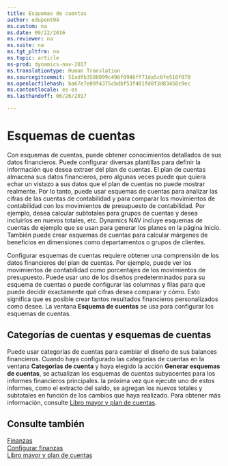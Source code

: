 ```yaml
---
title: Esquemas de cuentas
author: edupont04
ms.custom: na
ms.date: 09/22/2016
ms.reviewer: na
ms.suite: na
ms.tgt_pltfrm: na
ms.topic: article
ms-prod: dynamics-nav-2017
ms.translationtype: Human Translation
ms.sourcegitcommit: 51adfb3588099c496f0946ff71da5c6fe518f070
ms.openlocfilehash: ba67e7e09f4375cbdbf53f401fd0f3d83450c9ec
ms.contentlocale: es-es
ms.lasthandoff: 06/26/2017

---
```


# <a name="account-schedules"></a>Esquemas de cuentas
Con esquemas de cuentas, puede obtener conocimientos detallados de sus datos financieros. Puede configurar diversas plantillas para definir la información que desea extraer del plan de cuentas. El plan de cuentas almacena sus datos financieros, pero algunas veces puede que quiera echar un vistazo a sus datos que el plan de cuentas no puede mostrar realmente. Por lo tanto, puede usar esquemas de cuentas para analizar las cifras de las cuentas de contabilidad y para comparar los movimientos de contabilidad con los movimientos de presupuesto de contabilidad.
Por ejemplo, desea calcular subtotales para grupos de cuentas y desea incluirlos en nuevos totales, etc.
Dynamics NAV incluye esquemas de cuentas de ejemplo que se usan para generar los planes en la página Inicio. También puede crear esquemas de cuentas para calcular márgenes de beneficios en dimensiones como departamentos o grupos de clientes.  

Configurar esquemas de cuentas requiere obtener una comprensión de los datos financieros del plan de cuentas.
Por ejemplo, puede ver los movimientos de contabilidad como porcentajes de los movimientos de presupuesto.
Puede usar uno de los diseños predeterminados para su esquema de cuentas o puede configurar las columnas y filas para que puede decidir exactamente qué cifras desea comparar y cómo.
Esto significa que es posible crear tantos resultados financieros personalizados como desee. La ventana **Esquema de cuentas** se usa para configurar los esquemas de cuentas.  

## <a name="account-categories-and-account-schedules"></a>Categorías de cuentas y esquemas de cuentas
Puede usar categorías de cuentas para cambiar el diseño de sus balances financieros. Cuando haya configurado las categorías de cuentas en la ventana **Categorías de cuenta** y haya elegido la acción **Generar esquemas de cuentas**, se actualizan los esquemas de cuentas subyacentes para los informes financieros principales. la próxima vez que ejecute uno de estos informes, como el extracto del saldo, se agregan los nuevos totales y subtotales en función de los cambios que haya realizado. Para obtener más información, consulte [Libro mayor y plan de cuentas](finance-setup-general-ledger.md).    
## <a name="see-also"></a>Consulte también
[Finanzas](finance-setup.md)  
[Configurar finanzas](finance-setup-setup-finance-setup.md)  
[Libro mayor y plan de cuentas](finance-setup-general-ledger.md)  

